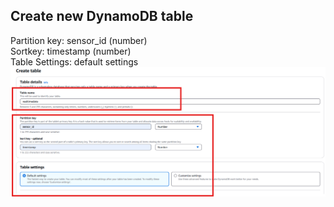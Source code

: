## **Create new DynamoDB table**

Partition key: sensor_id (number)  
Sortkey: timestamp (number)  
Table Settings: default settings  
![alt text](./images/image-6.png)
